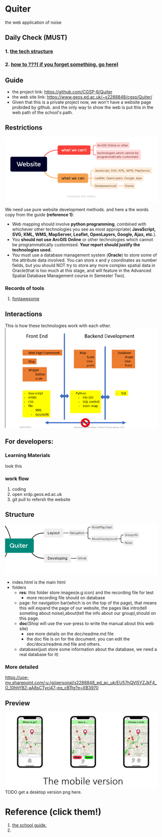 # Quiter
the web application of noise
## Daily Check (MUST)
### 1. [the tech structure](https://uoe-my.sharepoint.com/:u:/g/personal/s2288848_ed_ac_uk/EU57hQVl5YZJkF4_O_10hhYBZ-aA8sCTyci47-eq_cBTtg?e=mjAUL1)
### 2. [how to ???( if you forget something, go here)](https://uoe-my.sharepoint.com/:p:/g/personal/s2288848_ed_ac_uk/Ea5GLPAfpABDjKEPfzqahdYB02IESq-dymhU91t9M0JPPA?e=s45Zfi)

## Guide

- the project link: https://github.com/CGSP-6/Quiter 
- the web site link: https://www.geos.ed.ac.uk/~s2288848/cgsp/Quiter/ 
- Given that this is a private project now, we won't have a website page probided by github. and the only way to show the web is put this in the web path of the school's path.
## Restrictions
![the png](./res/img/Website.png)

We need use pure website development methods.
and here a the words copy from the guide **(reference 1)**:

- Web mapping should involve **python programming**, combined with whichever other
technologies you see as most appropriate( **JavaScript, SVG, KML, WMS, MapServer,
Leaflet, OpenLayers, Google, Ajax, etc.**).
- You **should not use ArcGIS Online** or other
technologies which cannot be programmatically customised. **Your report should justify the
technologies used.**
- You must use a database management system (**Oracle**) to store some of the attribute data
involved. You can store x and y coordinates as number fields, but you should NOT try to
store any more complex spatial data in Oracle(that is too much at this stage, and will feature in the Advanced Spatial Database Management course in Semester Two).
### Records of tools
1. [fontawesome](https://fontawesome.com/kits/d9dae18b78/use?welcome=yes)
## Interactions
This is how these technologies work with each other.
![the png](./res/img/2023-01-01.png)

## For developers:
### Learning Materials
look this
### work flow
1. coding
2. open xrdp.geos.ed.ac.uk
3. git pull to refersh the website
## Structure
![the png](./res/img/2023-01-01-structure.png)

- index.html is the main html
- folders
  - **res**: this folder store images(e.g.icon) and the recording file for test
    - more recording file should on database
  - page: for navigation bar(which is on the top of the page), that means this will expand the page of our website, the pages like intro(tell someting about noise),about(tell the info about our group),should on this page.
  - **doc**(Shiqi will use the vue-press to write the manual about this web site)
    - see more details on the doc/readme.md file
    - the doc file is on for the document. you can edit the doc/docs/readme.md file and others.
  - database(just store some information about the database, we need a real database for it)
### More detailed 
https://uoe-my.sharepoint.com/:u:/g/personal/s2288848_ed_ac_uk/EU57hQVl5YZJkF4_O_10hhYBZ-aA8sCTyci47-eq_cBTtg?e=XB3970 
## Preview
![the png](./res/img/2023-01-01-mobile.png)
TODO get a desktop version png here.
  # Reference (click them!)
  1. [the school guide.](https://www.geos.ed.ac.uk/~bmg/teaching/rppp/week3/Capital%20Greenspaces%20Project.pdf)
  2. 
